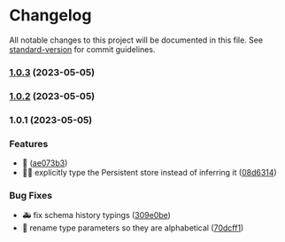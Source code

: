 # Changelog

All notable changes to this project will be documented in this file. See [standard-version](https://github.com/conventional-changelog/standard-version) for commit guidelines.

### [1.0.3](https://github.com/SilentEchoGM/svelte-persistent-store/compare/v1.0.2...v1.0.3) (2023-05-05)

### [1.0.2](https://github.com/SilentEchoGM/svelte-persistent-store/compare/v1.0.1...v1.0.2) (2023-05-05)

### 1.0.1 (2023-05-05)


### Features

* :bookmark: ([ae073b3](https://github.com/SilentEchoGM/svelte-persistent-store/commit/ae073b34423fe45459b56fa4af939f52822fd346))
* :technologist: explicitly type the Persistent store instead of inferring it ([08d6314](https://github.com/SilentEchoGM/svelte-persistent-store/commit/08d6314e676c3e99f4f82c3902601df811bfde65))


### Bug Fixes

* :ambulance: fix schema history typings ([309e0be](https://github.com/SilentEchoGM/svelte-persistent-store/commit/309e0be38380875f07b0af03869227f5a45afae9))
* :art: rename type parameters so they are alphabetical ([70dcff1](https://github.com/SilentEchoGM/svelte-persistent-store/commit/70dcff17bf67653e9e7c27598ddfac6591f443f4))
